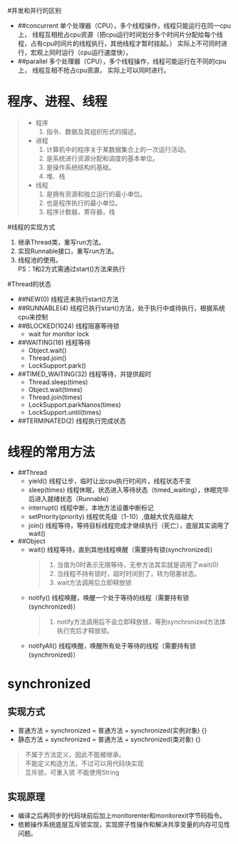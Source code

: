 #并发和并行的区别
- ##concurrent
    单个处理器（CPU），多个线程操作，线程只能运行在同一cpu上，
    线程互相抢占cpu资源（把cpu运行时间划分多个时间片分配给每个线程，占有cpu时间片的线程执行，其他线程才暂时挂起。）
    实际上不可同时进行，宏观上同时运行（cpu运行速度快）。
- ##parallel 
    多个处理器（CPU），多个线程操作，线程可能运行在不同的cpu上，
    线程互相不抢占cpu资源，
    实际上可以同时进行。
    
# 程序、进程、线程
> - 程序
>   1. 指令、数据及其组织形式的描述。
> - 进程
>   1. 计算机中的程序关于某数据集合上的一次运行活动。
>   2. 是系统进行资源分配和调度的基本单位。
>   3. 是操作系统结构的基础。
>   4. 堆、栈
> - 线程
>   1. 是拥有资源和独立运行的最小单位。
>   2. 也是程序执行的最小单位。
>   3. 程序计数器，寄存器，栈

#线程的实现方式
1. 继承Thread类，重写run方法。
2. 实现Runnable接口，重写run方法。
3. 线程池的使用。  
PS：1和2方式需通过start()方法来执行

#Thread的状态
- ##NEW(0)
    线程还未执行start()方法
- ##RUNNABLE(4)
    线程已执行start()方法，处于执行中或待执行，根据系统cpu来控制
- ##BLOCKED(1024)
    线程阻塞等待锁
    - wait for monitor lock
- ##WAITING(16)
    线程等待
    - Object.wait()
    - Thread.join()
    - LockSupport.park()
- ##TIMED_WAITING(32)
    线程等待，并提供超时
    - Thread.sleep(times)
    - Object.wait(times)
    - Thread.join(times)
    - LockSupport.parkNanos(times)
    - LockSupport.until(times)
-  ##TERMINATED(2)
    线程执行完成状态
    
# 线程的常用方法
- ##Thread
    - yield() 线程让步，临时让出cpu执行时间片，线程状态不变
    - sleep(times) 线程休眠，状态进入等待状态（timed_waiting），休眠完毕后进入就绪状态（Runnable）
    - interrupt() 线程中断，本地方法设置中断标记
    - setPriority(priority) 线程优先级（1-10）,值越大优先级越大
    - join() 线程等待，等待目标线程完成才继续执行（死亡），底层其实调用了wait()
- ##Object
    - wait() 线程等待，直到其他线程唤醒（需要持有锁(synchronized)）
        > 1. 当值为0时表示无限等待，无参方法其实就是调用了wait(0)
        > 2. 当线程不持有锁时，超时时间到了，转为阻塞状态。
        > 3. wait方法调用后立即释放锁
    - notify() 线程唤醒，唤醒一个处于等待的线程（需要持有锁(synchronized)）
        > 1. notify方法调用后不会立即释放锁，等到synchronized方法体执行完后才释放锁。
    - notifyAll() 线程唤醒，唤醒所有处于等待的线程（需要持有锁(synchronized)）
    
# synchronized
## 实现方式
- 普通方法 + synchronized = 普通方法 + synchronized(实例对象) {}
- 静态方法 + synchronized = 普通方法 + synchronized(类对象) {}
> 不属于方法定义，因此不能被继承。  
> 不能定义构造方法，不过可以用代码块实现  
> 互斥锁，可重入锁
> 不能使用String

## 实现原理
- 编译之后再同步的代码块前后加上monitorenter和monitorexit字节码指令。
- 依赖操作系统底层互斥锁实现，实现原子性操作和解决共享变量的内存可见性问题。






    

    



 

